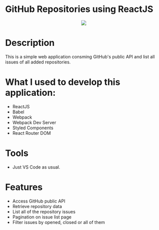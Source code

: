 # GitHub Repositories using ReactJS

<p align="center"><img src="https://media.licdn.com/dms/image/C4D22AQG_mILl0Ej69g/feedshare-shrink_1280/0?e=1575504000&v=beta&t=GejBSeYXjtTrkt1kS2Zs2LvRubKmqIW_NSKeXdUcnbk"></p>

# Description

This is a simple web application consming GitHub's public API and list all issues of all added repositories.

# What I used to develop this application:

- ReactJS
- Babel
- Webpack
- Webpack Dev Server
- Styled Components
- React Router DOM

# Tools

- Just VS Code as usual.

# Features

- Access GitHub public API
- Retrieve repository data
- List all of the repository issues
- Pagination on issue list page
- Filter issues by opened, closed or all of them
